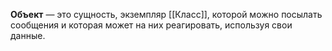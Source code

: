 **Объект** — это сущность, экземпляр [[Класс]], которой можно посылать сообщения и которая может на них реагировать, используя свои данные.
